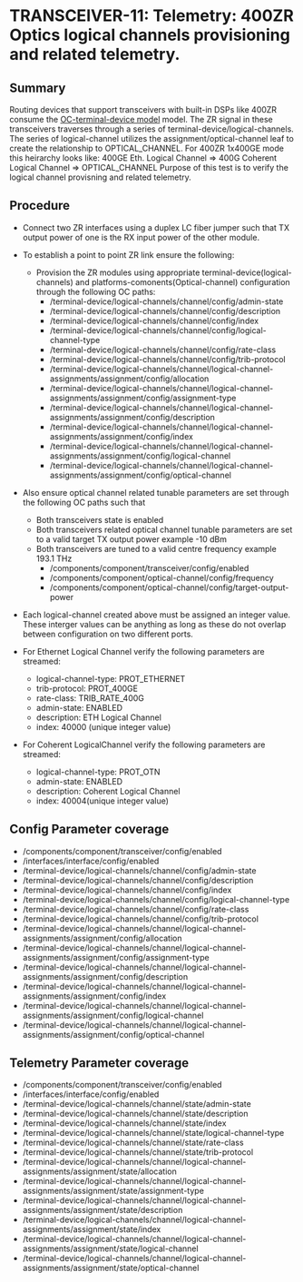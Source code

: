 # TRANSCEIVER-11: Telemetry: 400ZR Optics logical channels provisioning and related telemetry.

## Summary

Routing devices that support transceivers with built-in DSPs like 400ZR consume
the [OC-terminal-device model](https://openconfig.net/projects/models/schemadocs/jstree/openconfig-terminal-device.html)
model.
The ZR signal in these transceivers traverses through a series of
terminal-device/logical-channels. The series of logical-channel utilizes the
assignment/optical-channel leaf to create the relationship to
OPTICAL_CHANNEL. For 400ZR 1x400GE mode this heirarchy looks like:
400GE Eth. Logical Channel => 400G Coherent Logical Channel => OPTICAL_CHANNEL
Purpose of this test is to verify the logical channel provisning and related
telemetry.

## Procedure

*   Connect two ZR interfaces using a duplex LC fiber jumper such that TX
    output power of one is the RX input power of the other module.
*   To establish a point to point ZR link ensure the following:
      * Provision the ZR modules using appropriate 
        terminal-device(logical-channels) and
        platforms-comonents(Optical-channel) configuration through the
        following OC paths:
        * /terminal-device/logical-channels/channel/config/admin-state
        * /terminal-device/logical-channels/channel/config/description
        * /terminal-device/logical-channels/channel/config/index
        * /terminal-device/logical-channels/channel/config/logical-channel-type
        * /terminal-device/logical-channels/channel/config/rate-class
        * /terminal-device/logical-channels/channel/config/trib-protocol
        * /terminal-device/logical-channels/channel/logical-channel-assignments/assignment/config/allocation
        * /terminal-device/logical-channels/channel/logical-channel-assignments/assignment/config/assignment-type
        * /terminal-device/logical-channels/channel/logical-channel-assignments/assignment/config/description
        * /terminal-device/logical-channels/channel/logical-channel-assignments/assignment/config/index
        * /terminal-device/logical-channels/channel/logical-channel-assignments/assignment/config/logical-channel
        * /terminal-device/logical-channels/channel/logical-channel-assignments/assignment/config/optical-channel

*   Also ensure optical channel related tunable parameters are set through the
    following OC paths such that
      * Both transceivers state is enabled
      * Both transceivers related optical channel tunable parameters are set
        to a valid target TX output power example -10 dBm
      * Both transceivers are tuned to a valid centre frequency
        example 193.1 THz
        * /components/component/transceiver/config/enabled
        * /components/component/optical-channel/config/frequency
        * /components/component/optical-channel/config/target-output-power

*   Each logical-channel created above must be assigned an integer value. These
    interger values can be anything as long as these do not overlap between
    configuration on two different ports.

*   For Ethernet Logical Channel verify the following parameters are streamed:
      * logical-channel-type: PROT_ETHERNET
      * trib-protocol: PROT_400GE
      * rate-class: TRIB_RATE_400G
      * admin-state: ENABLED
      * description: ETH Logical Channel
      * index: 40000 (unique integer value)

*   For Coherent LogicalChannel verify the following parameters are streamed:
      * logical-channel-type: PROT_OTN
      * admin-state: ENABLED
      * description: Coherent Logical Channel
      * index: 40004(unique integer value)

## Config Parameter coverage

*   /components/component/transceiver/config/enabled
*   /interfaces/interface/config/enabled 
*   /terminal-device/logical-channels/channel/config/admin-state
*   /terminal-device/logical-channels/channel/config/description
*   /terminal-device/logical-channels/channel/config/index
*   /terminal-device/logical-channels/channel/config/logical-channel-type
*   /terminal-device/logical-channels/channel/config/rate-class
*   /terminal-device/logical-channels/channel/config/trib-protocol
*   /terminal-device/logical-channels/channel/logical-channel-assignments/assignment/config/allocation
*   /terminal-device/logical-channels/channel/logical-channel-assignments/assignment/config/assignment-type
*   /terminal-device/logical-channels/channel/logical-channel-assignments/assignment/config/description
*   /terminal-device/logical-channels/channel/logical-channel-assignments/assignment/config/index
*   /terminal-device/logical-channels/channel/logical-channel-assignments/assignment/config/logical-channel
*   /terminal-device/logical-channels/channel/logical-channel-assignments/assignment/config/optical-channel

## Telemetry Parameter coverage

*   /components/component/transceiver/config/enabled
*   /interfaces/interface/config/enabled 
*   /terminal-device/logical-channels/channel/state/admin-state
*   /terminal-device/logical-channels/channel/state/description
*   /terminal-device/logical-channels/channel/state/index
*   /terminal-device/logical-channels/channel/state/logical-channel-type
*   /terminal-device/logical-channels/channel/state/rate-class
*   /terminal-device/logical-channels/channel/state/trib-protocol
*   /terminal-device/logical-channels/channel/logical-channel-assignments/assignment/state/allocation
*   /terminal-device/logical-channels/channel/logical-channel-assignments/assignment/state/assignment-type
*   /terminal-device/logical-channels/channel/logical-channel-assignments/assignment/state/description
*   /terminal-device/logical-channels/channel/logical-channel-assignments/assignment/state/index
*   /terminal-device/logical-channels/channel/logical-channel-assignments/assignment/state/logical-channel
*   /terminal-device/logical-channels/channel/logical-channel-assignments/assignment/state/optical-channel